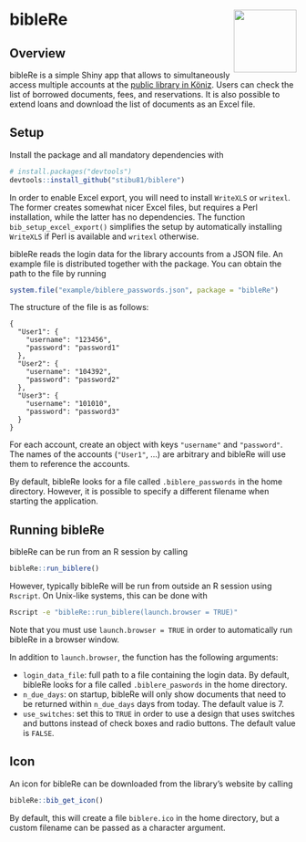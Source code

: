 
<!-- README.md is generated from README.Rmd. Please edit that file -->

# bibleRe <a href="https://koenizerbibliotheken.ch"><img src="https://icons.duckduckgo.com/ip3/koenizerbibliotheken.ch.ico" align="right" height="110" /></a>

## Overview

bibleRe is a simple Shiny app that allows to simultaneously access
multiple accounts at the [public library in
Köniz](https://koenizerbibliotheken.ch). Users can check the list of
borrowed documents, fees, and reservations. It is also possible to
extend loans and download the list of documents as an Excel file.

## Setup

Install the package and all mandatory dependencies with

``` r
# install.packages("devtools")
devtools::install_github("stibu81/biblere")
```

In order to enable Excel export, you will need to install `WriteXLS` or
`writexl`. The former creates somewhat nicer Excel files, but requires a
Perl installation, while the latter has no dependencies. The function
`bib_setup_excel_export()` simplifies the setup by automatically
installing `WriteXLS` if Perl is available and `writexl` otherwise.

bibleRe reads the login data for the library accounts from a JSON file.
An example file is distributed together with the package. You can obtain
the path to the file by running

``` r
system.file("example/biblere_passwords.json", package = "bibleRe")
```

The structure of the file is as follows:

    {
      "User1": {
        "username": "123456",
        "password": "password1"
      },
      "User2": {
        "username": "104392",
        "password": "password2"
      },
      "User3": {
        "username": "101010",
        "password": "password3"
      }
    }

For each account, create an object with keys `"username"` and
`"password"`. The names of the accounts (`"User1"`, …) are arbitrary and
bibleRe will use them to reference the accounts.

By default, bibleRe looks for a file called `.biblere_passwords` in the
home directory. However, it is possible to specify a different filename
when starting the application.

## Running bibleRe

bibleRe can be run from an R session by calling

``` r
bibleRe::run_biblere()
```

However, typically bibleRe will be run from outside an R session using
`Rscript`. On Unix-like systems, this can be done with

``` bash
Rscript -e "bibleRe::run_biblere(launch.browser = TRUE)"
```

Note that you must use `launch.browser = TRUE` in order to automatically
run bibleRe in a browser window.

In addition to `launch.browser`, the function has the following
arguments:

-   `login_data_file`: full path to a file containing the login data. By
    default, bibleRe looks for a file called `.biblere_paswords` in the
    home directory.
-   `n_due_days`: on startup, bibleRe will only show documents that need
    to be returned within `n_due_days` days from today. The default
    value is 7.
-   `use_switches`: set this to `TRUE` in order to use a design that
    uses switches and buttons instead of check boxes and radio buttons.
    The default value is `FALSE`.

## Icon

An icon for bibleRe can be downloaded from the library’s website by
calling

``` r
bibleRe::bib_get_icon()
```

By default, this will create a file `biblere.ico` in the home directory,
but a custom filename can be passed as a character argument.
